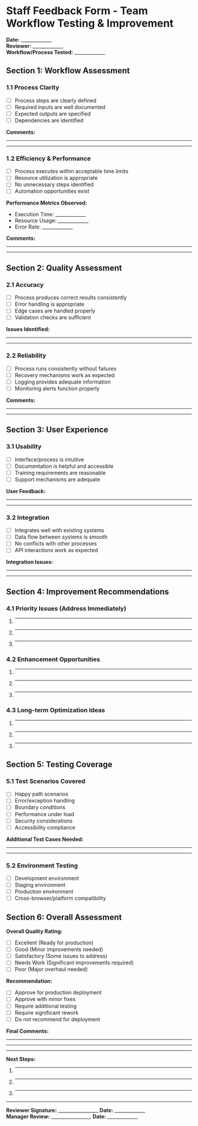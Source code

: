 # Staff Feedback Form - Team Workflow Testing & Improvement

**Date:** _____________  
**Reviewer:** _____________  
**Workflow/Process Tested:** _____________  

## Section 1: Workflow Assessment

### 1.1 Process Clarity
- [ ] Process steps are clearly defined
- [ ] Required inputs are well documented
- [ ] Expected outputs are specified
- [ ] Dependencies are identified

**Comments:**
_________________________________________________________________
_________________________________________________________________

### 1.2 Efficiency & Performance
- [ ] Process executes within acceptable time limits
- [ ] Resource utilization is appropriate
- [ ] No unnecessary steps identified
- [ ] Automation opportunities exist

**Performance Metrics Observed:**
- Execution Time: _____________
- Resource Usage: _____________
- Error Rate: _____________

**Comments:**
_________________________________________________________________
_________________________________________________________________

## Section 2: Quality Assessment

### 2.1 Accuracy
- [ ] Process produces correct results consistently
- [ ] Error handling is appropriate
- [ ] Edge cases are handled properly
- [ ] Validation checks are sufficient

**Issues Identified:**
_________________________________________________________________
_________________________________________________________________

### 2.2 Reliability
- [ ] Process runs consistently without failures
- [ ] Recovery mechanisms work as expected
- [ ] Logging provides adequate information
- [ ] Monitoring alerts function properly

**Comments:**
_________________________________________________________________
_________________________________________________________________

## Section 3: User Experience

### 3.1 Usability
- [ ] Interface/process is intuitive
- [ ] Documentation is helpful and accessible
- [ ] Training requirements are reasonable
- [ ] Support mechanisms are adequate

**User Feedback:**
_________________________________________________________________
_________________________________________________________________

### 3.2 Integration
- [ ] Integrates well with existing systems
- [ ] Data flow between systems is smooth
- [ ] No conflicts with other processes
- [ ] API interactions work as expected

**Integration Issues:**
_________________________________________________________________
_________________________________________________________________

## Section 4: Improvement Recommendations

### 4.1 Priority Issues (Address Immediately)
1. _________________________________________________________________
2. _________________________________________________________________
3. _________________________________________________________________

### 4.2 Enhancement Opportunities
1. _________________________________________________________________
2. _________________________________________________________________
3. _________________________________________________________________

### 4.3 Long-term Optimization Ideas
1. _________________________________________________________________
2. _________________________________________________________________
3. _________________________________________________________________

## Section 5: Testing Coverage

### 5.1 Test Scenarios Covered
- [ ] Happy path scenarios
- [ ] Error/exception handling
- [ ] Boundary conditions
- [ ] Performance under load
- [ ] Security considerations
- [ ] Accessibility compliance

**Additional Test Cases Needed:**
_________________________________________________________________
_________________________________________________________________

### 5.2 Environment Testing
- [ ] Development environment
- [ ] Staging environment
- [ ] Production environment
- [ ] Cross-browser/platform compatibility

## Section 6: Overall Assessment

**Overall Quality Rating:** 
- [ ] Excellent (Ready for production)
- [ ] Good (Minor improvements needed)
- [ ] Satisfactory (Some issues to address)
- [ ] Needs Work (Significant improvements required)
- [ ] Poor (Major overhaul needed)

**Recommendation:**
- [ ] Approve for production deployment
- [ ] Approve with minor fixes
- [ ] Require additional testing
- [ ] Require significant rework
- [ ] Do not recommend for deployment

**Final Comments:**
_________________________________________________________________
_________________________________________________________________
_________________________________________________________________

**Next Steps:**
1. _________________________________________________________________
2. _________________________________________________________________
3. _________________________________________________________________

---

**Reviewer Signature:** _________________ **Date:** _____________  
**Manager Review:** _________________ **Date:** _____________

